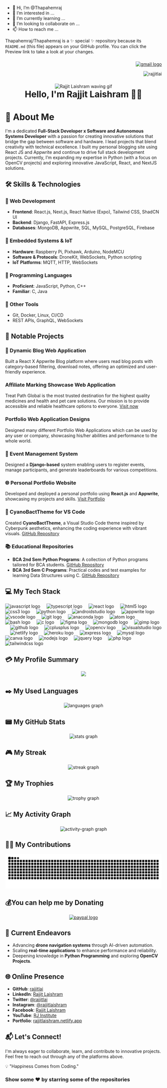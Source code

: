 - 👋 Hi, I’m @Thapahemraj
- 👀 I’m interested in ...
- 🌱 I’m currently learning ...
- 💞️ I’m looking to collaborate on ...
- 📫 How to reach me ...


Thapahemraj/Thapahemraj is a ✨ special ✨ repository because its `README.md` (this file) appears on your GitHub profile.
You can click the Preview link to take a look at your changes.
###

<div align="right">
  <a href="mailto:rajjitlai@mail.com" target="_blank">
    <img src="https://img.shields.io/static/v1?message=rajjitlai@mail.com&logo=gmail&label=&color=050f2c&logoColor=00aeff&labelColor=fff050f2c&style=for-the-badge" height="30" alt="gmail logo"  />
  </a>
</div>

<p align="right"> <img src="https://komarev.com/ghpvc/?username=rajjitlai&label=Views&color=blue&style=plastic&style=icon" alt="rajjitlai" /> </p>

###

<div align="center">
  <img width="180" src="https://media.tenor.com/hJIQKdiU47sAAAAM/rabbit-cute.gif" alt="Rajjit Laishram waving gif">
  <h1 style="margin: 0;">Hello, I'm Rajjit Laishram 👋🏻</h1>
</div>

# 💫 About Me

I'm a dedicated **Full-Stack Developer x Software and Autonomous Systems Developer** with a passion for creating innovative solutions that bridge the gap between software and hardware. I lead projects that blend creativity with technical excellence. I built my personal blogging site using React JS and Appwrite and continue to drive full stack development projects. Currently, I’m expanding my expertise in Python (with a focus on OpenCV projects) and exploring innovative JavaScript, React, and NextJS solutions.

## 🛠️ Skills & Technologies

### 🔹 Web Development

- **Frontend**: React.js, Next.js, React Native (Expo), Tailwind CSS, ShadCN UI
- **Backend**: Django, FastAPI, Express.js
- **Databases**: MongoDB, Appwrite, SQL, MySQL, PostgreSQL, Firebase

### 🔹 Embedded Systems & IoT

- **Hardware**: Raspberry Pi, Pixhawk, Arduino, NodeMCU
- **Software & Protocols**: DroneKit, WebSockets, Python scripting
- **IoT Platforms**: MQTT, HTTP, WebSockets

### 🔹 Programming Languages

- **Proficient**: JavaScript, Python, C++
- **Familiar**: C, Java

### 🔹 Other Tools

- Git, Docker, Linux, CI/CD
- REST APIs, GraphQL, WebSockets

## 📌 Notable Projects

### 📝 Dynamic Blog Web Application

Built a React X Appwrite Blog platform where users read blog posts with category-based filtering, download notes, offering an optimized and user-friendly experience.

### Affiliate Marking Showcase Web Application

Treat Path Global is the most trusted destination for the highest quality medicines and health and pet care solutions. Our mission is to provide accessible and reliable healthcare options to everyone. [Visit now](https://treatpathglobal.com/)

### Portfolio Web Application Designs

Designed many different Portfolio Web Applications which can be used by any user or company, showcasing his/her abilities and performance to the whole world.

### 🔧 Event Management System

Designed a **Django-based** system enabling users to register events, manage participants, and generate leaderboards for various competitions.

### 🌐 Personal Portfolio Website

Developed and deployed a personal portfolio using **React.js** and **Appwrite**, showcasing my projects and skills. [Visit Portfolio](https://rajjitlaishram.netlify.app/)

### 🎨 CyanoBactTheme for VS Code

Created **CyanoBactTheme**, a Visual Studio Code theme inspired by Cyberpunk aesthetics, enhancing the coding experience with vibrant visuals. [GitHub Repository](https://github.com/rajjitlai/CyanoBactTheme)

### 📚 Educational Repositories

- **BCA 2nd Sem Python Programs**: A collection of Python programs tailored for BCA students. [GitHub Repository](https://github.com/rajjitlai/bca-2nd-sem-Python)
- **BCA 3rd Sem C Programs**: Practical codes and test examples for learning Data Structures using C. [GitHub Repository](https://github.com/rajjitlai/BCA-3rd-SEM-C-Programs)

## 💻 My Tech Stack

<div align="left">
  <img src="https://cdn.simpleicons.org/javascript/F7DF1E" height="30" alt="javascript logo"  />
  <img width="12" />
  <img src="https://cdn.jsdelivr.net/gh/devicons/devicon/icons/typescript/typescript-original.svg" height="30" alt="typescript logo"  />
  <img width="12" />
  <img src="https://cdn.jsdelivr.net/gh/devicons/devicon/icons/react/react-original.svg" height="30" alt="react logo"  />
  <img width="12" />
  <img src="https://cdn.jsdelivr.net/gh/devicons/devicon/icons/html5/html5-original.svg" height="30" alt="html5 logo"  />
  <img width="12" />
  <img src="https://cdn.jsdelivr.net/gh/devicons/devicon/icons/css3/css3-original.svg" height="30" alt="css3 logo"  />
  <img width="12" />
  <img src="https://skillicons.dev/icons?i=py" height="30" alt="python logo"  />
  <img width="12" />
  <img src="https://cdn.jsdelivr.net/gh/devicons/devicon/icons/androidstudio/androidstudio-original.svg" height="30" alt="androidstudio logo"  />
  <img width="12" />
  <img src="https://cdn.jsdelivr.net/gh/devicons/devicon/icons/appwrite/appwrite-original.svg" height="30" alt="appwrite logo"  />
  <img width="12" />
  <img src="https://cdn.jsdelivr.net/gh/devicons/devicon/icons/vscode/vscode-original.svg" height="30" alt="vscode logo"  />
  <img width="12" />
  <img src="https://cdn.simpleicons.org/git/F05032" height="30" alt="git logo"  />
  <img width="12" />
  <img src="https://cdn.jsdelivr.net/gh/devicons/devicon/icons/anaconda/anaconda-original.svg" height="30" alt="anaconda logo"  />
  <img width="12" />
  <img src="https://skillicons.dev/icons?i=atom" height="30" alt="atom logo"  />
  <img width="12" />
  <img src="https://skillicons.dev/icons?i=bash" height="30" alt="bash logo"  />
  <img width="12" />
  <img src="https://cdn.jsdelivr.net/gh/devicons/devicon/icons/c/c-original.svg" height="30" alt="c logo"  />
  <img width="12" />
  <img src="https://cdn.jsdelivr.net/gh/devicons/devicon/icons/figma/figma-original.svg" height="30" alt="figma logo"  />
  <img width="12" />
  <img src="https://skillicons.dev/icons?i=mongodb" height="30" alt="mongodb logo"  />
  <img width="12" />
  <img src="https://cdn.jsdelivr.net/gh/devicons/devicon/icons/gimp/gimp-original.svg" height="30" alt="gimp logo"  />
  <img width="12" />
  <img src="https://skillicons.dev/icons?i=github" height="30" alt="github logo"  />
  <img width="12" />
  <img src="https://cdn.jsdelivr.net/gh/devicons/devicon/icons/cplusplus/cplusplus-original.svg" height="30" alt="cplusplus logo"  />
  <img width="12" />
  <img src="https://cdn.jsdelivr.net/gh/devicons/devicon/icons/opencv/opencv-original.svg" height="30" alt="opencv logo"  />
  <img width="12" />
  <img src="https://cdn.jsdelivr.net/gh/devicons/devicon/icons/visualstudio/visualstudio-plain.svg" height="30" alt="visualstudio logo"  />
  <img width="12" />
  <img src="https://cdn.simpleicons.org/netlify/00C7B7" height="30" alt="netlify logo"  />
  <img width="12" />
  <img src="https://cdn.simpleicons.org/heroku/430098" height="30" alt="heroku logo"  />
  <img width="12" />
  <img src="https://skillicons.dev/icons?i=express" height="30" alt="express logo"  />
  <img width="12" />
  <img src="https://cdn.jsdelivr.net/gh/devicons/devicon/icons/mysql/mysql-original.svg" height="30" alt="mysql logo"  />
  <img width="12" />
  <img src="https://cdn.jsdelivr.net/gh/devicons/devicon/icons/canva/canva-original.svg" height="30" alt="canva logo"  />
  <img width="12" />
  <img src="https://cdn.jsdelivr.net/gh/devicons/devicon/icons/nodejs/nodejs-original.svg" height="30" alt="nodejs logo"  />
  <img width="12" />
  <img src="https://cdn.simpleicons.org/jquery/0769AD" height="30" alt="jquery logo"  />
  <img width="12" />
  <img src="https://skillicons.dev/icons?i=php" height="30" alt="php logo"  />
  <img src="https://skillicons.dev/icons?i=tailwind" height="40" alt="tailwindcss logo"  />
</div>

## 💳 My Profile Summary

<div align="center">
  <img src="https://github-profile-summary-cards.vercel.app/api/cards/profile-details?username=rajjitlai&theme=algolia" />
</div>

## ✒️ My Used Languages

<div align="center">
  <img src="https://github-readme-stats.vercel.app/api/top-langs?username=rajjitlai&locale=en&hide_title=false&layout=compact&card_width=720&langs_count=30&theme=algolia&hide_border=false&order=2&custom_title=My%20Used%20Languages" alt="languages graph"  />
</div>

## 📟 My GitHub Stats

<div align="center">
  <img src="https://github-readme-stats.vercel.app/api?username=rajjitlai&hide_title=false&hide_rank=false&show_icons=true&include_all_commits=true&count_private=true&disable_animations=false&theme=algolia&locale=en&hide_border=false&order=1&custom_title=My%20Stats" alt="stats graph"  />
</div>

## 🎮 My Streak

<div align="center">
  <img src="https://streak-stats.demolab.com?user=rajjitlai&locale=en&mode=daily&theme=algolia&hide_border=false&border_radius=5&order=3" alt="streak graph"  />
</div>

## 🏆 My Trophies

<div align="center">
  <img src="https://github-profile-trophy.vercel.app?username=rajjitlai&theme=algolia&column=-1&row=1&margin-w=8&margin-h=8&no-bg=true&no-frame=false&order=4" alt="trophy graph"  />
</div>

## 📈 My Activity Graph

<div align="center">
  <img src="https://github-readme-activity-graph.vercel.app/graph?username=rajjitlai&radius=16&theme=arctic&area=true&order=5&custom_title=My%20Activity%20Graph" alt="activity-graph graph"  />
</div>

## 🙌🏻 My Contributions

<div align="center">
  <img src="https://raw.githubusercontent.com/rajjitlai/rajjitlai/output/snake.svg" alt="Snake animation" />
</div>

## 💰You can help me by Donating

<div align="center">
  <a href="https://www.paypal.com/paypalme/rajjitlaishram" target="_blank">
    <img src="https://img.shields.io/static/v1?message=PayPal&logo=paypal&label=&color=00457C&logoColor=white&labelColor=&style=for-the-badge" height="25" alt="paypal logo"  />
  </a>
</div>

## 🎯 Current Endeavors

- Advancing **drone navigation systems** through AI-driven automation.
- Scaling **real-time applications** to enhance performance and reliability.
- Deepening knowledge in **Python Programming** and exploring **OpenCV Projects**.

## 🌐 Online Presence

- **GitHub**: [rajjitlai](https://github.com/rajjitlai)
- **LinkedIn**: [Rajjit Laishram](https://linkedin.com/in/rajjit-laishram-a03a02255)
- **Twitter**: [@rajjitlai](https://twitter.com/rajjitlai)
- **Instagram**: [@rajjitlaishram](https://www.instagram.com/rajjitlaishram/)
- **Facebook**: [Rajjit Laishram](https://www.facebook.com/rajjitlaishram/)
- **YouTube**: [RJ Institute](https://www.youtube.com/@rjinstitute.rajjit)
- **Portfolio**: [rajjitlaishram.netlify.app](https://mypersonalportfolio-rl.netlify.app)

## 📬 Let's Connect!

I'm always eager to collaborate, learn, and contribute to innovative projects. Feel free to reach out through any of the platforms above.

💡 "Happiness Comes from Coding."

### Show some ❤️ by starring some of the repositories
